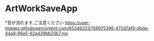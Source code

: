 # ArtWorkSaveApp
*音が流れます,ご注意ください
https://user-images.githubusercontent.com/65348333/156975396-472d7af9-dbda-44a9-86e5-82a439bb23b7.mp
